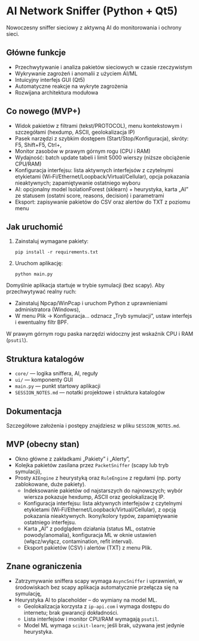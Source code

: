 # AI Network Sniffer (Python + Qt5)

Nowoczesny sniffer sieciowy z aktywną AI do monitorowania i ochrony sieci.

## Główne funkcje
- Przechwytywanie i analiza pakietów sieciowych w czasie rzeczywistym
- Wykrywanie zagrożeń i anomalii z użyciem AI/ML
- Intuicyjny interfejs GUI (Qt5)
- Automatyczne reakcje na wykryte zagrożenia
- Rozwijana architektura modułowa

## Co nowego (MVP+)
- Widok pakietów z filtrami (tekst/PROTOCOL), menu kontekstowym i szczegółami (hexdump, ASCII, geolokalizacja IP)
- Pasek narzędzi z szybkim dostępem (Start/Stop/Konfiguracja), skróty: F5, Shift+F5, Ctrl+,
- Monitor zasobów w prawym górnym rogu (CPU i RAM)
- Wydajność: batch update tabeli i limit 5000 wierszy (niższe obciążenie CPU/RAM)
- Konfiguracja interfejsu: lista aktywnych interfejsów z czytelnymi etykietami (Wi‑Fi/Ethernet/Loopback/Virtual/Cellular), opcja pokazania nieaktywnych; zapamiętywanie ostatniego wyboru
- AI: opcjonalny model IsolationForest (sklearn) + heurystyka, karta „AI” ze statusem (ostatni score, reasons, decision) i parametrami
- Eksport: zapisywanie pakietów do CSV oraz alertów do TXT z poziomu menu

## Jak uruchomić
1. Zainstaluj wymagane pakiety:
    ```
    pip install -r requirements.txt
    ```
2. Uruchom aplikację:
    ```
    python main.py
    ```

Domyślnie aplikacja startuje w trybie symulacji (bez scapy). Aby przechwytywać realny ruch:
- Zainstaluj Npcap/WinPcap i uruchom Python z uprawnieniami administratora (Windows),
- W menu Plik → Konfiguracja… odznacz „Tryb symulacji”, ustaw interfejs i ewentualny filtr BPF.

W prawym górnym rogu paska narzędzi widoczny jest wskaźnik CPU i RAM (`psutil`).

## Struktura katalogów
- `core/` — logika sniffera, AI, reguły
- `ui/` — komponenty GUI
- `main.py` — punkt startowy aplikacji
- `SESSION_NOTES.md` — notatki projektowe i struktura katalogów

## Dokumentacja
Szczegółowe założenia i postępy znajdziesz w pliku `SESSION_NOTES.md`.

## MVP (obecny stan)
- Okno główne z zakładkami „Pakiety” i „Alerty”,
- Kolejka pakietów zasilana przez `PacketSniffer` (scapy lub tryb symulacji),
- Prosty `AIEngine` z heurystyką oraz `RuleEngine` z regułami (np. porty zablokowane, duże pakiety).
  - Indeksowanie pakietów od najstarszych do najnowszych; wybór wiersza pokazuje hexdump, ASCII oraz geolokalizację IP.
  - Konfiguracja interfejsu: lista aktywnych interfejsów z czytelnymi etykietami (Wi‑Fi/Ethernet/Loopback/Virtual/Cellular), z opcją pokazania nieaktywnych. Ikony/kolory typów, zapamiętywanie ostatniego interfejsu.
  - Karta „AI” z podglądem działania (status ML, ostatnie powody/anomalia), konfiguracja ML w oknie ustawień (włącz/wyłącz, contamination, refit interval).
  - Eksport pakietów (CSV) i alertów (TXT) z menu Plik.

## Znane ograniczenia
- Zatrzymywanie sniffera scapy wymaga `AsyncSniffer` i uprawnień, w środowiskach bez scapy aplikacja automatycznie przełącza się na symulację,
- Heurystyka AI to placeholder – do wymiany na model ML.
  - Geolokalizacja korzysta z `ip-api.com` i wymaga dostępu do internetu; brak gwarancji dokładności.
  - Lista interfejsów i monitor CPU/RAM wymagają `psutil`.
  - Model ML wymaga `scikit-learn`; jeśli brak, używana jest jedynie heurystyka.